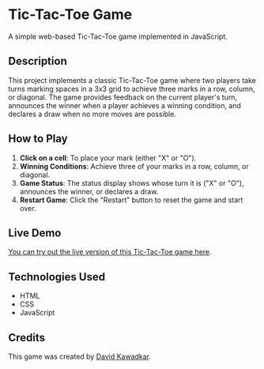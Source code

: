 # Tic-Tac-Toe Game

A simple web-based Tic-Tac-Toe game implemented in JavaScript.

## Description

This project implements a classic Tic-Tac-Toe game where two players take turns marking spaces in a 3x3 grid to achieve three marks in a row, column, or diagonal. The game provides feedback on the current player's turn, announces the winner when a player achieves a winning condition, and declares a draw when no more moves are possible.

## How to Play

1. **Click on a cell**: To place your mark (either "X" or "O").
2. **Winning Conditions**: Achieve three of your marks in a row, column, or diagonal.
3. **Game Status**: The status display shows whose turn it is ("X" or "O"), announces the winner, or declares a draw.
4. **Restart Game**: Click the "Restart" button to reset the game and start over.

## Live Demo

[You can try out the live version of this Tic-Tac-Toe game here](https://tic-tac-toe-game-nine-nu.vercel.app/).

## Technologies Used

- HTML
- CSS
- JavaScript

## Credits

This game was created by [David Kawadkar](https://github.com/david4u17).
